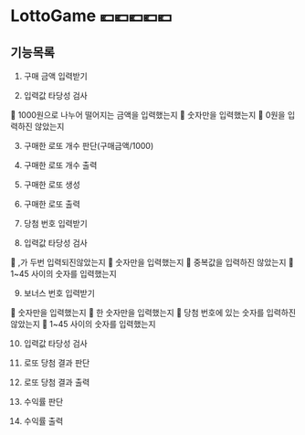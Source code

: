 # LottoGame 💶💶💶💶💶

## 기능목록

1. 구매 금액 입력받기

2. 입력값 타당성 검사

🚨 1000원으로 나누어 떨어지는 금액을 입력했는지
🚨 숫자만을 입력했는지
🚨 0원을 입력하진 않았는지

3. 구매한 로또 개수 판단(구매금액/1000)

4. 구매한 로또 개수 출력

5. 구매한 로또 생성

6. 구매한 로또 출력

7. 당첨 번호 입력받기

8. 입력값 타당성 검사

🚨 ,가 두번 입력되진않았는지
🚨 숫자만을 입력했는지
🚨 중복값을 입력하진 않았는지
🚨 1~45 사이의 숫자를 입력했는지

9. 보너스 번호 입력받기

🚨 숫자만을 입력했는지
🚨 한 숫자만을 입력했는지
🚨 당첨 번호에 있는 숫자를 입력하진 않았는지
🚨 1~45 사이의 숫자를 입력했는지

10. 입력값 타당성 검사

11. 로또 당첨 결과 판단

12. 로또 당첨 결과 출력

13. 수익률 판단

14. 수익률 출력
